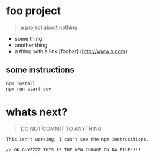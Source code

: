 # foo project

> a project about nothing

- some thing
- another thing
- a thing with a link [foobar] (http://www.x.com)


## some instructions

```
npm install
npm run start-dev
```

# whats next?

>DO NOT COMMIT TO ANYTHING
```
This isn't working, I can't see the npm instrucitions.

// OK GUYZZZZ THIS IS THE NEW CHANGE ON DA FILE!!!!
